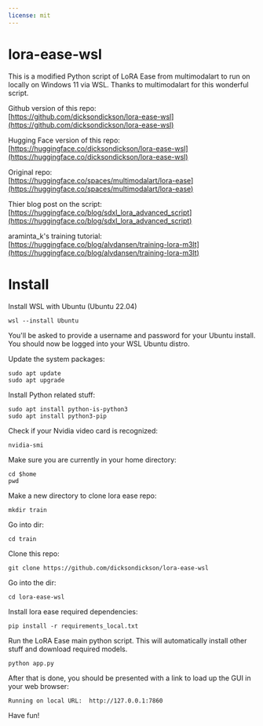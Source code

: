 ```yaml
---
license: mit
---
```


# lora-ease-wsl

This is a modified Python script of LoRA Ease from multimodalart to run on locally on Windows 11 via WSL. Thanks to multimodalart for this wonderful script.


Github version of this repo:  
[https://github.com/dicksondickson/lora-ease-wsl](https://github.com/dicksondickson/lora-ease-wsl)  


Hugging Face version of this repo:   
[https://huggingface.co/dicksondickson/lora-ease-wsl](https://huggingface.co/dicksondickson/lora-ease-wsl)   



Original repo:  
[https://huggingface.co/spaces/multimodalart/lora-ease](https://huggingface.co/spaces/multimodalart/lora-ease)  


Thier blog post on the script:  
[https://huggingface.co/blog/sdxl_lora_advanced_script](https://huggingface.co/blog/sdxl_lora_advanced_script)  


araminta_k's training tutorial:  
[https://huggingface.co/blog/alvdansen/training-lora-m3lt](https://huggingface.co/blog/alvdansen/training-lora-m3lt)  



# Install  

Install WSL with Ubuntu (Ubuntu 22.04)  

`wsl --install Ubuntu`  

You'll be asked to provide a username and password for your Ubuntu install.  
You should now be logged into your WSL Ubuntu distro.

Update the system packages:   

`sudo apt update`   
`sudo apt upgrade`   

Install Python related stuff:   

`sudo apt install python-is-python3`   
`sudo apt install python3-pip`   

Check if your Nvidia video card is recognized:   

`nvidia-smi`   

Make sure you are currently in your home directory:   

`cd $home`   
`pwd`   

Make a new directory to clone lora ease repo:   

`mkdir train`   

Go into dir:   

`cd train`   

Clone this repo:   

`git clone https://github.com/dicksondickson/lora-ease-wsl`

Go into the dir:   

`cd lora-ease-wsl`   

Install lora ease required dependencies:   

`pip install -r requirements_local.txt`   

Run the LoRA Ease main python script. This will automatically install other stuff and download required models.   

`python app.py`   

After that is done, you should be presented with a link to load up the GUI in your web browser:   

`Running on local URL:  http://127.0.0.1:7860`   

Have fun!   



